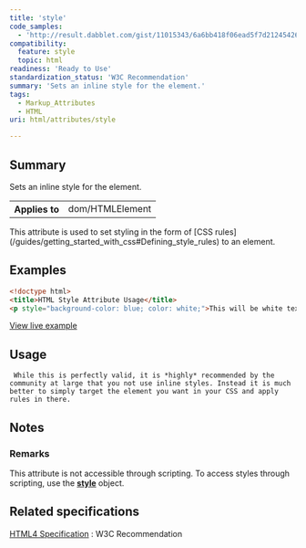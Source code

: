 ```yaml
---
title: 'style'
code_samples:
  - 'http://result.dabblet.com/gist/11015343/6a6bb418f06ead5f7d21245426820c7df47dc228'
compatibility:
  feature: style
  topic: html
readiness: 'Ready to Use'
standardization_status: 'W3C Recommendation'
summary: 'Sets an inline style for the element.'
tags:
  - Markup_Attributes
  - HTML
uri: html/attributes/style

---
```

## Summary

Sets an inline style for the element.

<table class="wikitable">
<tr>
<th>
Applies to

</th>
<td>
dom/HTMLElement

</td>
</tr>
</table>
This attribute is used to set styling in the form of [CSS rules](/guides/getting_started_with_css#Defining_style_rules) to an element.

## Examples

``` html
<!doctype html>
<title>HTML Style Attribute Usage</title>
<p style="background-color: blue; color: white;">This will be white text with a blue background.</p>
```

[View live example](http://result.dabblet.com/gist/11015343/6a6bb418f06ead5f7d21245426820c7df47dc228)

## Usage

     While this is perfectly valid, it is *highly* recommended by the community at large that you not use inline styles. Instead it is much better to simply target the element you want in your CSS and apply rules in there.

## Notes

### Remarks

This attribute is not accessible through scripting. To access styles through scripting, use the [**style**](/css/cssom/style) object.

## Related specifications

[HTML4 Specification](http://www.w3.org/TR/html401/present/styles.html)
:   W3C Recommendation
